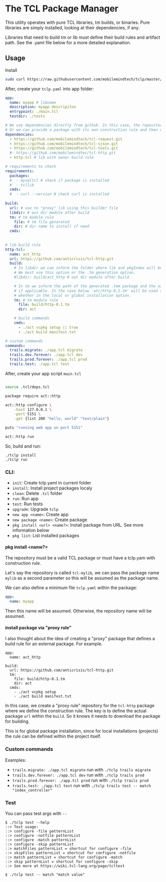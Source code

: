 # The TCL Package Manager

This utility operates with pure TCL libraries, tm builds, or binaries. 
Pure libraries are simply installed, looking at their dependencies, if any. 

Libraries that need to build tm or lib must define their build rules and artifact path. See the .yaml file below for a more detailed explanation.

## Usage

Install

```bash
sudo curl https://raw.githubusercontent.com/mobilemindtech/tclp/master/tclp -s -o /usr/bin/tclp && sudo chmod +x /usr/bin/tclp
```

After, create your `tclp.yaml` into app folder:


```yaml
app:
  name: myapp # libname
  description: myapp descripiton
  entrypoint: ./main.tcl
  testdir: ./tests

# We use dependencies directly from github. In this case, the repository must be a valid TCL package.
# Or we can provide a package with its own construction rule and then define that rule
dependencies:
  - https://github.com/mobilemindtech/tcl-request.git
  - https://github.com/mobilemindtech/tcl-sjson.git
  - https://github.com/mobilemindtech/tcl-tools.git
  #- https://github.com/mobilemindtec/tcl-http.git
  - http-tcl # lib with owner build rule

# requirements to check  
requirements:
  packages: 
  #  - mysqltcl # check if package is installed
  #  - tcllib
  cmds:
  #  - curl --version # check curl is installed
  
build:
  url: # use to "proxy" lib using this builder file
  libdir: # out dir module after build
  tm: # tm module rule
    file: # tm file genarated
    dir: # dir name to install if need 
  cmds:
    
    
# lib build rule
http-tcl:
  name: act_http
  url: https://github.com/anticrisis/tcl-http.git
  build:
    # In libdir we can inform the folder where lib and pkgIndex will be generated.
    # We must use this option or the .tm generation option.
    #libdir: build/act_http # out dir module after build

    # In tm we inform the path of the generated .tem package and the name of the folder where it will live,
    # if applicable. In the case below 'atc/http-0.1.tm' will be used as the package home,
    # whether in the local or global installation option.	
    tm: # tm module rule
      file: build/http-0.1.tm 
      dir: act

    # build commands
    cmds:
      - ./act vcpkg setup || true
      - ./act build manifest.txt

# custom commands
commands:
  trails.migrate: ./app.tcl migrate
  trails.dev.forever: ./app.tcl dev
  trails.prod.forever: ./app.tcl prod
  trails.test: ./app.tcl test    

```

After, create your app script `main.tcl`

```bash

source .tcl/deps.tcl

package require act::http

act::http configure \
	-host 127.0.0.1 \
	-port 5151 \
	-get {list 200 "hello, world" "text/plain"}

puts "running web app on port 5151"

act::http run

```

So, build and run:

```shell
./tclp install
./tclp run
```


### CLI:

* `init`: Create tclp.yaml in current folder
* `install`: Install project packages localy
* `clean`: Delete `.tcl` folder
* `run`: Run app
* `test`: Run tests
* `upgrade`: Upgrade `tclp`
*  `new app <name>`: Create app
*  `new package <name>`: Create package
*  `pkg install <url> <name?>`: Install package from URL. See more information below
*  `pkg list`: List installed packages

#### pkg install <url> <name?>

The repository must be a valid TCL package or must have a tclp.yam with construction rule. 

Let's say the repository is called `tcl-mylib`, we can pass the package name `mylib` as a second parameter so this will be assumed as the package name.

We can also define a minimum file `tclp.yaml` within the package: 

```yaml
app:
  name: myapp
```

Then this name will be assumed. Otherwise, the repository name will be assumed.

#### install package via "proxy rule"

I also thought about the idea of ​​creating a "proxy" package that defines a build rule for an external package. For example.

```
app:
  name: act_http

build:
  url: https://github.com/anticrisis/tcl-http.git
  tm:
    file: build/http-0.1.tm
    dir: act  
  cmds:
    - ./act vcpkg setup
    - ./act build manifest.txt
```

In this case, we create a "proxy rule" repository for the `tcl-http` package where we define the construction rule. 
The key is to define the actual package `url` within the `build`. So it knows it needs to download the package for building. 

This is for global package installation, since for local installations (projects) the rule can be defined within the project itself.


### Custom commands

Examples:

* `trails.migrate: ./app.tcl migrate` run with `./tclp trails migrate`
* `trails.dev.forever: ./app.tcl dev` run with `./tclp trails prod`
* `trails.prod.forever: ./app.tcl prod` run with `./tclp trails prod`
* `trails.test: ./app.tcl test`  run with `./tclp trails test -- match "index_controller"`

### Test

You can pass test args with `--`

```
$ ./tclp test --help
::> Test usage:
::> configure -file patternList
::> configure -notfile patternList
::> configure -match patternList
::> configure -skip patternList
::> matchFiles patternList = shortcut for configure -file
::> skipFiles patternList = shortcut for configure -notfile
::> match patternList = shortcut for configure -match
::> skip patternList = shortcut for configure -skip
::> See more at https://wiki.tcl-lang.org/page/tcltest

$ ./tclp test -- match "match value"

```
